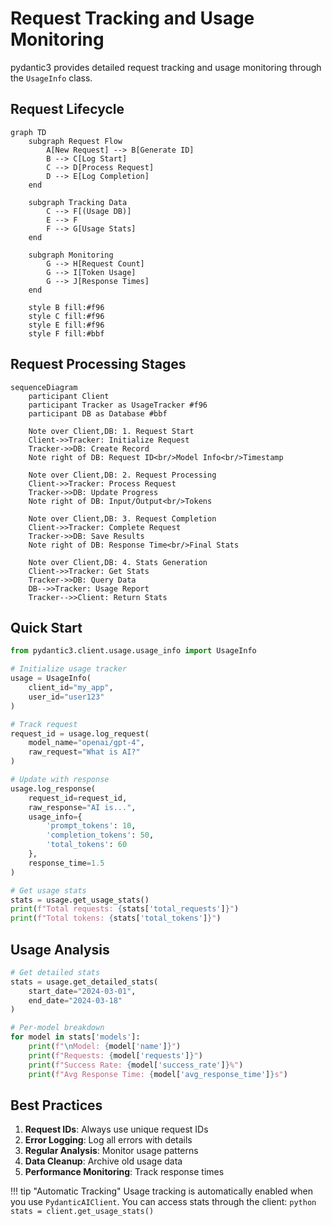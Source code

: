 # Request Tracking and Usage Monitoring

pydantic3 provides detailed request tracking and usage monitoring through the `UsageInfo` class.

## Request Lifecycle

```mermaid
graph TD
    subgraph Request Flow
        A[New Request] --> B[Generate ID]
        B --> C[Log Start]
        C --> D[Process Request]
        D --> E[Log Completion]
    end

    subgraph Tracking Data
        C --> F[(Usage DB)]
        E --> F
        F --> G[Usage Stats]
    end

    subgraph Monitoring
        G --> H[Request Count]
        G --> I[Token Usage]
        G --> J[Response Times]
    end

    style B fill:#f96
    style C fill:#f96
    style E fill:#f96
    style F fill:#bbf
```

## Request Processing Stages

```mermaid
sequenceDiagram
    participant Client
    participant Tracker as UsageTracker #f96
    participant DB as Database #bbf

    Note over Client,DB: 1. Request Start
    Client->>Tracker: Initialize Request
    Tracker->>DB: Create Record
    Note right of DB: Request ID<br/>Model Info<br/>Timestamp

    Note over Client,DB: 2. Request Processing
    Client->>Tracker: Process Request
    Tracker->>DB: Update Progress
    Note right of DB: Input/Output<br/>Tokens

    Note over Client,DB: 3. Request Completion
    Client->>Tracker: Complete Request
    Tracker->>DB: Save Results
    Note right of DB: Response Time<br/>Final Stats

    Note over Client,DB: 4. Stats Generation
    Client->>Tracker: Get Stats
    Tracker->>DB: Query Data
    DB-->>Tracker: Usage Report
    Tracker-->>Client: Return Stats
```

## Quick Start

```python
from pydantic3.client.usage.usage_info import UsageInfo

# Initialize usage tracker
usage = UsageInfo(
    client_id="my_app",
    user_id="user123"
)

# Track request
request_id = usage.log_request(
    model_name="openai/gpt-4",
    raw_request="What is AI?"
)

# Update with response
usage.log_response(
    request_id=request_id,
    raw_response="AI is...",
    usage_info={
        'prompt_tokens': 10,
        'completion_tokens': 50,
        'total_tokens': 60
    },
    response_time=1.5
)

# Get usage stats
stats = usage.get_usage_stats()
print(f"Total requests: {stats['total_requests']}")
print(f"Total tokens: {stats['total_tokens']}")
```

## Usage Analysis

```python
# Get detailed stats
stats = usage.get_detailed_stats(
    start_date="2024-03-01",
    end_date="2024-03-18"
)

# Per-model breakdown
for model in stats['models']:
    print(f"\nModel: {model['name']}")
    print(f"Requests: {model['requests']}")
    print(f"Success Rate: {model['success_rate']}%")
    print(f"Avg Response Time: {model['avg_response_time']}s")
```

## Best Practices

1. **Request IDs**: Always use unique request IDs
2. **Error Logging**: Log all errors with details
3. **Regular Analysis**: Monitor usage patterns
4. **Data Cleanup**: Archive old usage data
5. **Performance Monitoring**: Track response times

!!! tip "Automatic Tracking"
    Usage tracking is automatically enabled when you use `PydanticAIClient`. You can access stats through the client:
    ```python
    stats = client.get_usage_stats()
    ```
